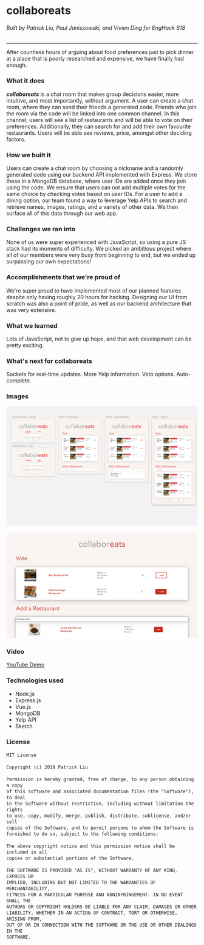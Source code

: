 # collaboreats

###### Built by Patrick Liu, Paul Janiszewski, and Vivien Ding for EngHack S18

---

After countless hours of arguing about food preferences just to pick dinner at a place that is poorly researched and expensive, we have finally had enough.

### What it does
***collaboreats*** is a chat room that makes group decisions easier, more intuitive, and most importantly, without argument. A user can create a chat room, where they can send their friends a generated code. Friends who join the room via the code will be linked into one common channel. In this channel, users will see a list of restaurants and will be able to vote on their preferences. Additionally, they can search for and add their own favourite restaurants. Users will be able see reviews, price, amongst other deciding factors.

### How we built it
Users can create a chat room by choosing a nickname and a randomly generated code using our backend API implemented with Express. We store these in a MongoDB database, where user IDs are added once they join using the code. We ensure that users can not add multiple votes for the same choice by checking votes based on user IDs. For a user to add a dining option, our team found a way to leverage Yelp APIs to search and retrieve names, images, ratings, and a variety of other data. We then surface all of this data through our web app.

### Challenges we ran into
None of us were super experienced with JavaScript, so using a pure JS stack had its moments of difficulty. We picked an ambitious project where all of our members were very busy from beginning to end, but we ended up surpassing our own expectations!

### Accomplishments that we're proud of
We're super proud to have implemented most of our planned features despite only having roughly 20 hours for hacking. Designing our UI from scratch was also a point of pride, as well as our backend architecture that was very extensive.

### What we learned
Lots of JavaScript, not to give up hope, and that web development can be pretty exciting.

### What's next for collaboreats
Sockets for real-time updates. More Yelp information. Veto options. Auto-complete.

### Images
![Original design made in Sketch](./images/design.png)

![Screenshot of our first version](./images/screenshot.png)

### Video

[YouTube Demo](https://youtu.be/O5JcfpIHFmE)

### Technologies used
 - Node.js
 - Express.js
 - Vue.js
 - MongoDB
 - Yelp API
 - Sketch

### License
```
MIT License

Copyright (c) 2018 Patrick Liu

Permission is hereby granted, free of charge, to any person obtaining a copy
of this software and associated documentation files (the "Software"), to deal
in the Software without restriction, including without limitation the rights
to use, copy, modify, merge, publish, distribute, sublicense, and/or sell
copies of the Software, and to permit persons to whom the Software is
furnished to do so, subject to the following conditions:

The above copyright notice and this permission notice shall be included in all
copies or substantial portions of the Software.

THE SOFTWARE IS PROVIDED "AS IS", WITHOUT WARRANTY OF ANY KIND, EXPRESS OR
IMPLIED, INCLUDING BUT NOT LIMITED TO THE WARRANTIES OF MERCHANTABILITY,
FITNESS FOR A PARTICULAR PURPOSE AND NONINFRINGEMENT. IN NO EVENT SHALL THE
AUTHORS OR COPYRIGHT HOLDERS BE LIABLE FOR ANY CLAIM, DAMAGES OR OTHER
LIABILITY, WHETHER IN AN ACTION OF CONTRACT, TORT OR OTHERWISE, ARISING FROM,
OUT OF OR IN CONNECTION WITH THE SOFTWARE OR THE USE OR OTHER DEALINGS IN THE
SOFTWARE.
```